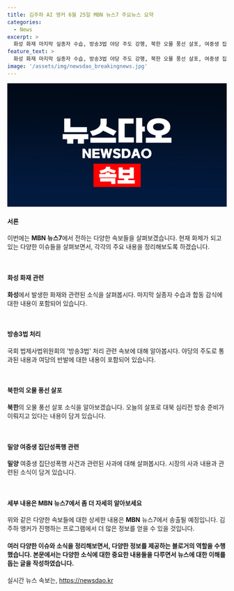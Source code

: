 ```yaml
---
title: 김주하 AI 앵커 6월 25일 MBN 뉴스7 주요뉴스 요약
categories:
  - News
excerpt: >
  화성 화재 마지막 실종자 수습, 방송3법 야당 주도 강행, 북한 오물 풍선 살포, 여중생 집단성폭행 사건 사과 등 다양한 이슈로 한 주간 뉴스의 주요 소식을 총망라하고 있는 MBN 뉴스7의 예고 소식입니다. 특히 화재로 실종된 마지막 인명수습과 방송3법 통과, 북한의 오물 풍선 살포 등 뜨거운 이슈들이 다뤄질 예정이니, 6시 55분에 진행되는 김주하 앵커의 MBN 뉴스7을 놓치지 마세요.
feature_text: >
  화성 화재 마지막 실종자 수습, 방송3법 야당 주도 강행, 북한 오물 풍선 살포, 여중생 집단성폭행 사건 사과 등 다양한 이슈로 한 주간 뉴스의 주요 소식을 총망라하고 있는 MBN 뉴스7의 예고 소식입니다. 특히 화재로 실종된 마지막 인명수습과 방송3법 통과, 북한의 오물 풍선 살포 등 뜨거운 이슈들이 다뤄질 예정이니, 6시 55분에 진행되는 김주하 앵커의 MBN 뉴스7을 놓치지 마세요.
image: '/assets/img/newsdao_breakingnews.jpg'
---
```


<p><img src="/assets/img/newsdao_breakingnews.jpg" alt="pcversion 속보" /></p>

<h4>서론</h4>

<p>이번에는 <strong>MBN 뉴스7</strong>에서 전하는 다양한 속보들을 살펴보겠습니다. 현재 화제가 되고 있는 다양한 이슈들을 살펴보면서, 각각의 주요 내용을 정리해보도록 하겠습니다.</p>

<p data-ke-size="size16">&nbsp;</p>

<h4>화성 화재 관련</h4>

<p><strong>화성</strong>에서 발생한 화재와 관련된 소식을 살펴봅시다. 마지막 실종자 수습과 합동 감식에 대한 내용이 포함되어 있습니다.</p>

<p data-ke-size="size16">&nbsp;</p>

<h4>방송3법 처리</h4>

<p>국회 법제사법위원회의 '방송3법' 처리 관련 속보에 대해 알아봅시다. 야당의 주도로 통과된 내용과 여당의 반발에 대한 내용이 포함되어 있습니다.</p>

<p data-ke-size="size16">&nbsp;</p>

<h4>북한의 오물 풍선 살포</h4>

<p><strong>북한</strong>의 오물 풍선 살포 소식을 알아보겠습니다. 오늘의 살포로 대북 심리전 방송 준비가 이뤄지고 있다는 내용이 담겨 있습니다.</p>

<p data-ke-size="size16">&nbsp;</p>

<h4>밀양 여중생 집단성폭행 관련</h4>

<p><strong>밀양</strong> 여중생 집단성폭행 사건과 관련된 사과에 대해 살펴봅시다. 시장의 사과 내용과 관련된 소식이 담겨 있습니다.</p>

<p data-ke-size="size16">&nbsp;</p>

<h4>세부 내용은 MBN 뉴스7에서 좀 더 자세히 알아보세요</h4>

<p>위와 같은 다양한 속보들에 대한 상세한 내용은 <strong>MBN</strong> 뉴스7에서 송출될 예정입니다. 김주하 앵커가 진행하는 프로그램에서 더 많은 정보를 얻을 수 있을 것입니다.</p>

<h4>여러 다양한 이슈와 소식을 정리해보면서, 다양한 정보를 제공하는 블로거의 역할을 수행했습니다. 본문에서는 다양한 소식에 대한 중요한 내용들을 다루면서 뉴스에 대한 이해를 돕는 글을 작성하였습니다.</h4>
실시간 뉴스 속보는, <a href="https://newsdao.kr" rel="dofollow">https://newsdao.kr</a>


